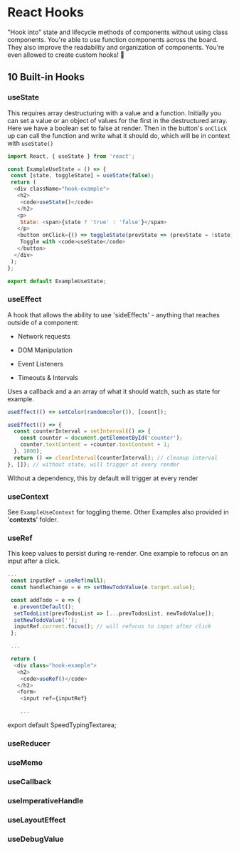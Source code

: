 # React Hooks

"Hook into" state and lifecycle methods of components without using class components. You're able to use function components across the board. They also improve the readability and organization of components. You're even allowed to create custom hooks! 🥳

## 10 Built-in Hooks

### useState

This requires array destructuring with a value and a function. Initially you can set a value or an object of values for the first in the destructured array. Here we have a boolean set to false at render. Then in the button's `onClick` up can call the function and write what it should do, which will be in context with `useState()`

```js
import React, { useState } from 'react';

const ExampleUseState = () => {
 const [state, toggleState] = useState(false);
 return (
  <div className="hook-example">
   <h2>
    <code>useState()</code>
   </h2>
   <p>
    State: <span>{state ? 'true' : 'false'}</span>
   </p>
   <button onClick={() => toggleState(prevState => (prevState = !state))}>
    Toggle with <code>useState</code>
   </button>
  </div>
 );
};

export default ExampleUseState;
```

### useEffect

A hook that allows the ability to use 'sideEffects' - anything that reaches outside of a component:

- Network requests

- DOM Manipulation

- Event Listeners

- Timeouts & Intervals

Uses a callback and a an array of what it should watch, such as state for example.

```js
useEffect(() => setColor(randomcolor()), [count]);

useEffect(() => {
  const counterInterval = setInterval(() => {
    const counter = document.getElementById('counter');
    counter.textContent = +counter.textContent + 1;
  }, 1000);
  return () => clearInterval(counterInterval); // cleanup interval
}, []); // without state, will trigger at every render
```

Without a dependency, this by default will trigger at every render

### useContext

See `ExampleUseContext` for toggling theme. Other Examples also provided in '**contexts**' folder.

### useRef

This keep values to persist during re-render. One example to refocus on an input after a click.

```js
...
 const inputRef = useRef(null);
 const handleChange = e => setNewTodoValue(e.target.value);

 const addTodo = e => {
  e.preventDefault();
  setTodoList(prevTodosList => [...prevTodosList, newTodoValue]);
  setNewTodoValue('');
  inputRef.current.focus(); // will refocus to input after click
 };

 ...

 return (
  <div class="hook-example">
   <h2>
    <code>useRef()</code>
   </h2>
   <form>
    <input ref={inputRef}

    ...
```

export default SpeedTypingTextarea;

### useReducer

### useMemo

### useCallback

### useImperativeHandle

### useLayoutEffect

### useDebugValue
